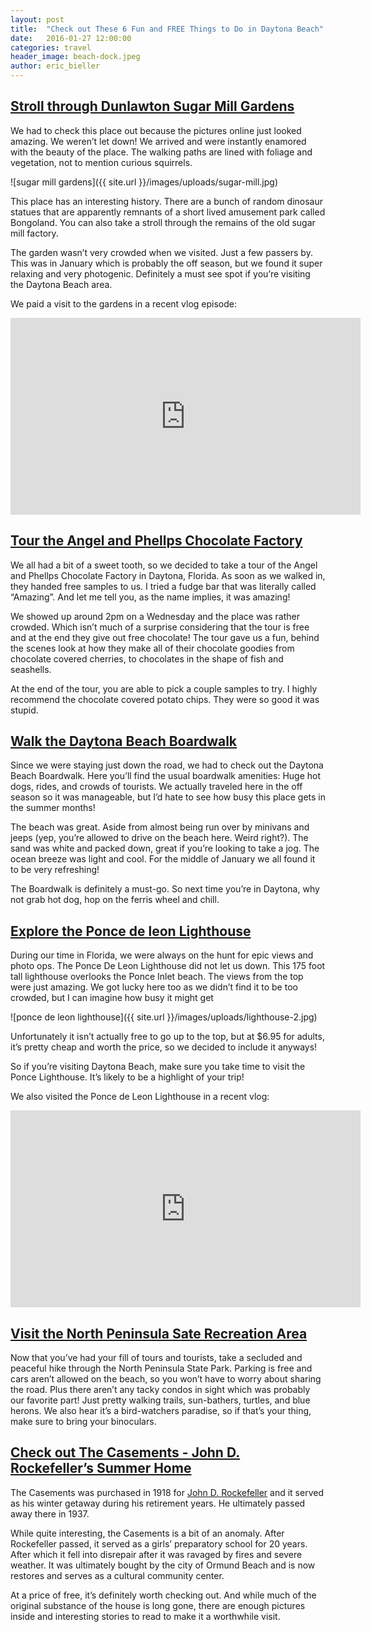 ```yaml
---
layout: post
title:  "Check out These 6 Fun and FREE Things to Do in Daytona Beach"
date:   2016-01-27 12:00:00
categories: travel
header_image: beach-dock.jpeg
author: eric_bieller
---
```


## [Stroll through Dunlawton Sugar Mill Gardens](http://dunlawtonsugarmillgardens.org/index.html)

We had to check this place out because the pictures online just looked amazing. We weren’t let down! We arrived and were instantly enamored with the beauty of the place. The walking paths are lined with foliage and vegetation, not to mention curious squirrels.

![sugar mill gardens]({{ site.url }}/images/uploads/sugar-mill.jpg)

This place has an interesting history. There are a bunch of random dinosaur statues that are apparently remnants of a short lived amusement park called Bongoland. You can also take a stroll through the remains of the old sugar mill factory.

The garden wasn’t very crowded when we visited. Just a few passers by. This was in January which is probably the off season, but we found it super relaxing and very photogenic. Definitely a must see spot if you’re visiting the Daytona Beach area.

We paid a visit to the gardens in a recent vlog episode:

<iframe width="560" height="315" src="https://www.youtube.com/embed/keej3nX1TEM" frameborder="0" allowfullscreen></iframe>

## [Tour the Angel and Phellps Chocolate Factory](http://angellandphelps.com/tours.html)

We all had a bit of a sweet tooth, so we decided to take a tour of the Angel and Phellps Chocolate Factory in Daytona, Florida. As soon as we walked in, they handed free samples to us. I tried a fudge bar that was literally called “Amazing”. And let me tell you, as the name implies, it was amazing!

We showed up around 2pm on a Wednesday and the place was rather crowded. Which isn’t much of a surprise considering that the tour is free and at the end they give out free chocolate! The tour gave us a fun, behind the scenes look at how they make all of their chocolate goodies from chocolate covered cherries, to chocolates in the shape of fish and seashells.

At the end of the tour, you are able to pick a couple samples to try. I highly recommend the chocolate covered potato chips. They were so good it was stupid.

## [Walk the Daytona Beach Boardwalk](http://www.daytonabeachboardwalk.com/)

Since we were staying just down the road, we had to check out the Daytona Beach Boardwalk. Here you’ll find the usual boardwalk amenities: Huge hot dogs, rides, and crowds of tourists. We actually traveled here in the off season so it was manageable, but I’d hate to see how busy this place gets in the summer months!

The beach was great. Aside from almost being run over by minivans and jeeps (yep, you’re allowed to drive on the beach here. Weird right?). The sand was white and packed down, great if you’re looking to take a jog. The ocean breeze was light and cool. For the middle of January we all found it to be very refreshing!

The Boardwalk is definitely a must-go. So next time you’re in Daytona, why not grab hot dog, hop on the ferris wheel and chill.

## [Explore the Ponce de leon Lighthouse](http://ponceinlet.org/)

During our time in Florida, we were always on the hunt for epic views and photo ops. The Ponce De Leon Lighthouse did not let us down. This 175 foot tall lighthouse overlooks the Ponce Inlet beach. The views from the top were just amazing. We got lucky here too as we didn’t find it to be too crowded, but I can imagine how busy it might get

![ponce de leon lighthouse]({{ site.url }}/images/uploads/lighthouse-2.jpg)

Unfortunately it isn’t actually free to go up to the top, but at $6.95 for adults, it’s pretty cheap and worth the price, so we decided to include it anyways!

So if you’re visiting Daytona Beach, make sure you take time to visit the Ponce Lighthouse. It’s likely to be a highlight of your trip!

We also visited the Ponce de Leon Lighthouse in a recent vlog:

<iframe width="560" height="315" src="https://www.youtube.com/embed/keej3nX1TEM" frameborder="0" allowfullscreen></iframe>

## [Visit the North Peninsula Sate Recreation Area](https://www.floridastateparks.org/park/north-peninsula)

Now that you’ve had your fill of tours and tourists, take a secluded and peaceful hike through the North Peninsula State Park. Parking is free and cars aren’t allowed on the beach, so you won’t have to worry about sharing the road. Plus there aren’t any tacky condos in sight which was probably our favorite part! Just pretty walking trails, sun-bathers, turtles, and blue herons. We also hear it’s a bird-watchers paradise, so if that’s your thing, make sure to bring your binoculars. 

## [Check out The Casements - John D. Rockefeller’s Summer Home](http://www.thecasements.net/)

The Casements was purchased in 1918 for [John D. Rockefeller](https://en.wikipedia.org/wiki/John_D._Rockefeller) and it served as his winter getaway during his retirement years. He ultimately passed away there in 1937.

While quite interesting, the Casements is a bit of an anomaly. After Rockefeller passed, it served as a girls’ preparatory school for 20 years. After which it fell into disrepair after it was ravaged by fires and severe weather. It was ultimately bought by the city of Ormund Beach and is now restores and serves as a cultural community center.

At a price of free, it’s definitely worth checking out. And while much of the original substance of the house is long gone, there are enough pictures inside and interesting stories to read to make it a worthwhile visit.

